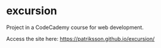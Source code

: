 # excursion

Project in a CodeCademy course for web development.

Access the site here: https://patriksson.github.io/excursion/

